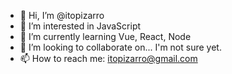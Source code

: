 - 👋 Hi, I’m @itopizarro
- 👀 I’m interested in JavaScript
- 🌱 I’m currently learning Vue, React, Node
- 💞️ I’m looking to collaborate on... I'm not sure yet.
- 📫 How to reach me: itopizarro@gmail.com

<!---
itopizarro/itopizarro is a ✨ special ✨ repository because its `README.md` (this file) appears on your GitHub profile.
You can click the Preview link to take a look at your changes.
--->
